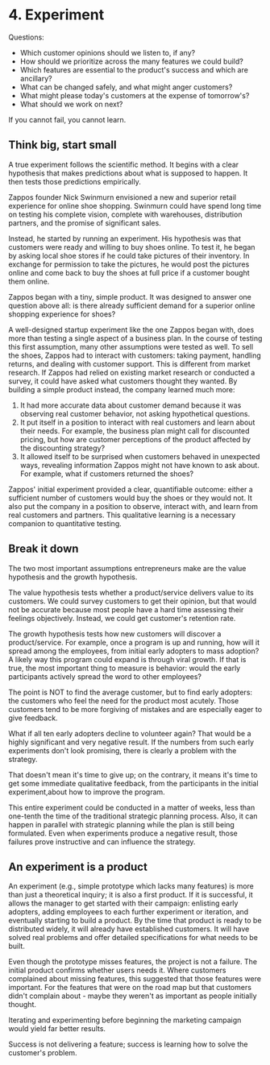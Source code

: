 # 4. Experiment
Questions: 
- Which customer opinions should we listen to, if any? 
- How should we prioritize across the many features we could build? 
- Which features are essential to the product's success and which are ancillary? 
- What can be changed safely, and what might anger customers? 
- What might please today's customers at the expense of tomorrow's? 
- What should we work on next?

If you cannot fail, you cannot learn.

## Think big, start small
A true experiment follows the scientific method. It begins with a clear hypothesis that makes predictions about what is supposed to happen. It then tests those predictions empirically.

Zappos founder Nick Swinmurn envisioned a new and superior retail experience for online shoe shopping. Swinmurn could have spend long time on testing his complete vision, complete with warehouses, distribution partners, and the promise of significant sales. 

Instead, he started by running an experiment. His hypothesis was that customers were ready and willing to buy shoes online. To test it, he began by asking local shoe stores if he could take pictures of their inventory. In exchange for permission to take the pictures, he would post the pictures online and come back to buy the shoes at full price if a customer bought them online. 

Zappos began with a tiny, simple product. It was designed to answer one question above all: is there already sufficient demand for a superior online shopping experience for shoes?

A well-designed startup experiment like the one Zappos began with, does more than testing a single aspect of a business plan. In the course of testing this first assumption, many other assumptions were tested as well. To sell the shoes, Zappos had to interact with customers: taking payment, handling returns, and dealing with customer support. This is different from market research. If Zappos had relied on existing market research or conducted a survey, it could have asked what customers thought they wanted. By building a simple product instead, the company learned much more:
1. It had more accurate data about customer demand because it was observing real customer behavior, not asking hypothetical questions.
2. It put itself in a position to interact with real customers and learn about their needs. For example, the business plan might call for discounted pricing, but how are customer perceptions of the product affected by the discounting strategy?
3. It allowed itself to be surprised when customers behaved in unexpected ways, revealing information Zappos might not have known to ask about. For example, what if customers returned the shoes?

Zappos' initial experiment provided a clear, quantifiable outcome: either a sufficient number of customers would buy the shoes or they would not. It also put the company in a position to observe, interact with, and learn from real customers and partners. This qualitative learning is a necessary companion to quantitative testing. 

## Break it down
The two most important assumptions entrepreneurs make are the value hypothesis and the growth hypothesis.

The value hypothesis tests whether a product/service delivers value to its customers. We could survey customers to get their opinion, but that would not be accurate because most people have a hard time assessing their feelings objectively. Instead, we could get customer's retention rate. 

The growth hypothesis tests how new customers will discover a product/service. For example, once a program is up and running, how will it spread among the employees, from initial early adopters to mass adoption? A likely way this program could expand is through viral growth. If that is true, the most important thing to measure is behavior: would the early participants actively spread the word to other employees?

The point is NOT to find the average customer, but to find early adopters: the customers who feel the need for the product most acutely. Those customers tend to be more forgiving of mistakes and are especially eager to give feedback.

What if all ten early adopters decline to volunteer again? That would be a highly significant and very negative result. If the numbers from such early experiments don't look promising, there is clearly a problem with the strategy. 

That doesn't mean it's time to give up; on the contrary, it means it's time to get some immediate qualitative feedback, from the participants in the initial experiment,about how to improve the program. 

This entire experiment could be conducted in a matter of weeks, less than one-tenth the time of the traditional strategic planning process. Also, it can happen in parallel with strategic planning while the plan is still being formulated. Even when experiments produce a negative result, those failures prove instructive and can influence the strategy. 

## An experiment is a product
An experiment (e.g., simple prototype which lacks many features) is more than just a theoretical inquiry; it is also a first product. If it is successful, it allows the manager to get started with their campaign: enlisting early adopters, adding employees to each further experiment or iteration, and eventually starting to build a product. By the time that product is ready to be distributed widely, it will already have established customers. It will have solved real problems and offer detailed specifications for what needs to be built.

Even though the prototype misses features, the project is not a failure. The initial product confirms whether users needs it. Where customers complained about missing features, this suggested that those features were important. For the features that were on the road map but that customers didn't complain about - maybe they weren't as important as people initially thought.

Iterating and experimenting before beginning the marketing campaign would yield far better results.

Success is not delivering a feature; success is learning how to solve the customer's problem.

























